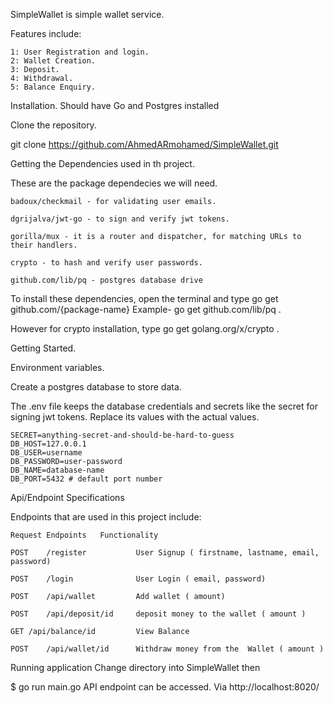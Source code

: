 SimpleWallet is simple wallet service.


Features include: 

    1: User Registration and login.
    2: Wallet Creation.
    3: Deposit.
    4: Withdrawal.
    5: Balance Enquiry.
    
Installation.
Should have Go and Postgres installed

Clone the repository.

git clone https://github.com/AhmedARmohamed/SimpleWallet.git

Getting the Dependencies used in th project.

These are the package dependecies we will need.

    badoux/checkmail - for validating user emails.
    
    dgrijalva/jwt-go - to sign and verify jwt tokens.
    
    gorilla/mux - it is a router and dispatcher, for matching URLs to their handlers.
    
    crypto - to hash and verify user passwords.
    
    github.com/lib/pq - postgres database drive

To install these dependencies, open the terminal and type go get github.com/{package-name}
Example-    go get github.com/lib/pq .

However for crypto installation, type go get golang.org/x/crypto .

Getting Started.

Environment variables.

Create a postgres database to store data. 

The .env file keeps the database credentials and secrets like the secret for signing jwt tokens.
Replace its values with the actual values.

    SECRET=anything-secret-and-should-be-hard-to-guess
    DB_HOST=127.0.0.1
    DB_USER=username
    DB_PASSWORD=user-password
    DB_NAME=database-name
    DB_PORT=5432 # default port number

Api/Endpoint Specifications

Endpoints that are used in this project include:

    
    Request	Endpoints	Functionality
    
    POST	/register	        User Signup ( firstname, lastname, email, password)
    
    POST	/login	            User Login ( email, password)
    
    POST	/api/wallet	        Add wallet ( amount)
    
    POST	/api/deposit/id	    deposit money to the wallet ( amount )
    
    GET	/api/balance/id	        View Balance
    
    POST	/api/wallet/id	    Withdraw money from the  Wallet ( amount )
    

Running application
Change directory into SimpleWallet then

$ go run main.go
API endpoint can be accessed. Via http://localhost:8020/
